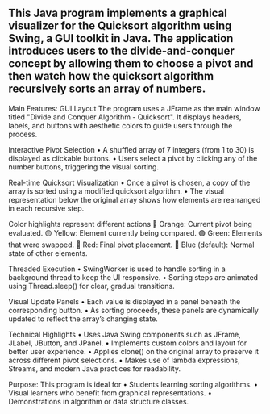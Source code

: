 This Java program implements a graphical visualizer for the Quicksort algorithm using Swing, a GUI toolkit in Java. The application introduces users to the divide-and-conquer concept by allowing them to choose a pivot and then watch how the quicksort algorithm recursively sorts an array of numbers.
-----------------------------------------------------------------------------------------------------
Main Features:
  GUI Layout
    The program uses a JFrame as the main window titled "Divide and Conquer Algorithm - Quicksort".
    It displays headers, labels, and buttons with aesthetic colors to guide users through the process.

  Interactive Pivot Selection
    • A shuffled array of 7 integers (from 1 to 30) is displayed as clickable buttons.
    • Users select a pivot by clicking any of the number buttons, triggering the visual sorting.
  
  Real-time Quicksort Visualization
    • Once a pivot is chosen, a copy of the array is sorted using a modified quicksort algorithm.
    • The visual representation below the original array shows how elements are rearranged in each recursive step.
  
  Color highlights represent different actions
  🔶 Orange: Current pivot being evaluated.
  🟡 Yellow: Element currently being compared.
  🟢 Green: Elements that were swapped.
  🔴 Red: Final pivot placement.
  🔷 Blue (default): Normal state of other elements.
  
  Threaded Execution
    • SwingWorker is used to handle sorting in a background thread to keep the UI responsive.
    • Sorting steps are animated using Thread.sleep() for clear, gradual transitions.
  
  Visual Update Panels
    • Each value is displayed in a panel beneath the corresponding button.
    • As sorting proceeds, these panels are dynamically updated to reflect the array’s changing state.

Technical Highlights
  • Uses Java Swing components such as JFrame, JLabel, JButton, and JPanel.
  • Implements custom colors and layout for better user experience.
  • Applies clone() on the original array to preserve it across different pivot selections.
  • Makes use of lambda expressions, Streams, and modern Java practices for readability.

Purpose:
  This program is ideal for
    • Students learning sorting algorithms. 
    • Visual learners who benefit from graphical representations.
    • Demonstrations in algorithm or data structure classes.
